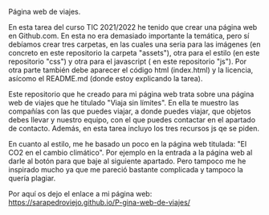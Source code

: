 Página web de viajes.

En esta tarea del curso TIC 2021/2022 he tenido que crear una página web en Github.com. En esta no era demasiado importante la temática, pero sí debíamos crear tres carpetas, en las cuales una seria para las imágenes (en concreto en este repositorio la carpeta "assets"), otra para el estilo (en este repositorio "css") y otra para el javascript ( en este repositorio "js"). Por otra parte también debe aparecer el código html (index.html) y la licencia, asícomo el README.md (donde estoy explicando la tarea).

Este repositorio que he creado para mi página web trata sobre una página web de viajes que he titulado "Viaja sin límites". En ella te muestro las compañías con las que puedes viajar, a donde puedes viajar, que objetos debes llevar y nuestro equipo, con el que puedes contactar en el apartado de contacto. Además, en esta tarea incluyo los tres recursos js qe se piden.

En cuanto al estilo, me he basado un poco en la página web titulada: "El CO2 en el cambio climático". Por ejemplo en la entrada a la página web al darle al botón para que baje al siguiente apartado. Pero tampoco me he inspirado mucho ya que me pareció bastante complicada y tampoco la quería plagiar.

Por aquí os dejo el enlace a mi página web: https://sarapedroviejo.github.io/P-gina-web-de-viajes/
